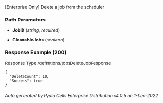 






 
[Enterprise Only] Delete a job from the scheduler  


### Path Parameters

 - **JobID** (_string, required_) 

 - **CleanableJobs** (_boolean_) 




### Response Example (200)
Response Type /definitions/jobsDeleteJobResponse

```
{
  "DeleteCount": 10,
  "Success": true
}
```




###### Auto generated by Pydio Cells Enterprise Distribution v4.0.5 on 1-Dec-2022
